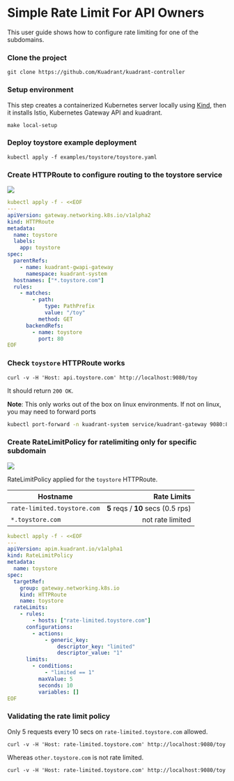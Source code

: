 # Simple Rate Limit For API Owners

This user guide shows how to configure rate limiting for one of the subdomains.

### Clone the project

```
git clone https://github.com/Kuadrant/kuadrant-controller
```

### Setup environment

This step creates a containerized Kubernetes server locally using [Kind](https://kind.sigs.k8s.io),
then it installs Istio, Kubernetes Gateway API and kuadrant.

```
make local-setup
```

### Deploy toystore example deployment

```
kubectl apply -f examples/toystore/toystore.yaml
```

### Create HTTPRoute to configure routing to the toystore service

![](https://i.imgur.com/rdN8lo3.png)

```yaml
kubectl apply -f - <<EOF
---
apiVersion: gateway.networking.k8s.io/v1alpha2
kind: HTTPRoute
metadata:
  name: toystore
  labels:
    app: toystore
spec:
  parentRefs:
    - name: kuadrant-gwapi-gateway
      namespace: kuadrant-system
  hostnames: ["*.toystore.com"]
  rules:
    - matches:
        - path:
            type: PathPrefix
            value: "/toy"
          method: GET
      backendRefs:
        - name: toystore
          port: 80
EOF
```

### Check `toystore` HTTPRoute works

```
curl -v -H 'Host: api.toystore.com' http://localhost:9080/toy
```

It should return `200 OK`.

**Note**: This only works out of the box on linux environments. If not on linux,
you may need to forward ports

```bash
kubectl port-forward -n kuadrant-system service/kuadrant-gateway 9080:80
```

### Create RateLimitPolicy for ratelimiting only for specific subdomain

![](https://i.imgur.com/2A9sXXs.png)


RateLimitPolicy applied for the `toystore` HTTPRoute.

| Hostname | Rate Limits |
| ------------- | -----: |
| `rate-limited.toystore.com` | **5** reqs / **10** secs (0.5 rps) |
| `*.toystore.com` | not rate limited |

```yaml
kubectl apply -f - <<EOF
---
apiVersion: apim.kuadrant.io/v1alpha1
kind: RateLimitPolicy
metadata:
  name: toystore
spec:
  targetRef:
    group: gateway.networking.k8s.io
    kind: HTTPRoute
    name: toystore
  rateLimits:
    - rules:
        - hosts: ["rate-limited.toystore.com"]
      configurations:
        - actions:
            - generic_key:
                descriptor_key: "limited"
                descriptor_value: "1"
      limits:
        - conditions:
            - "limited == 1"
          maxValue: 5
          seconds: 10
          variables: []
EOF
```

### Validating the rate limit policy

Only 5 requests every 10 secs on `rate-limited.toystore.com` allowed.

```
curl -v -H 'Host: rate-limited.toystore.com' http://localhost:9080/toy
```

Whereas `other.toystore.com` is not rate limited.

```
curl -v -H 'Host: rate-limited.toystore.com' http://localhost:9080/toy
```
